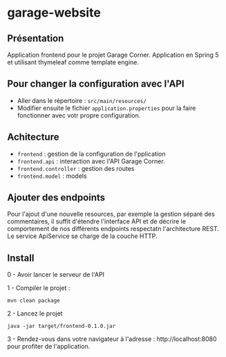 # garage-website

## Présentation

Application frontend pour le projet Garage Corner. Application en Spring 5 et utilisant thymeleaf comme template engine.

## Pour changer la configuration avec l'API

* Aller dans le répertoire : `src/main/resources/`
* Modifier ensuite le fichier `application.properties` pour la faire fonctionner avec votr propre configuration.

## Achitecture

* `frontend` : gestion de la configuration de l'pplication
* `frontend.api` : interaction avec l'API Garage Corner.
* `frontend.controller` : gestion des routes
* `frontend.model` : models

## Ajouter des endpoints

Pour l'ajout d'une nouvelle resources, par exemple la gestion séparé des commentaires, il suffit d'étendre l'interface API et de décrire le comportement de nos différents endpoints respectatn l'architecture REST. Le service ApiService se charge de la couche HTTP.

## Install

0 - Avoir lancer le serveur de l'API

1 - Compiler le projet :
```
mvn clean package
```

2 -  Lancez le projet
```
java -jar target/frontend-0.1.0.jar
```

3 - Rendez-vous dans votre navigateur à l'adresse : http://localhost:8080 pour profiter de l'application.